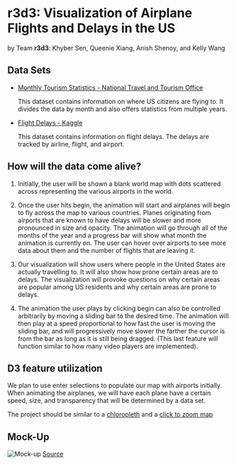 # r3d3: Visualization of Airplane Flights and Delays in the US
by Team **r3d3**: Khyber Sen, Queenie Xiang, Anish Shenoy, and Kelly Wang

## Data Sets

 * [Monthly Tourism Statistics - National Travel and Tourism Office](https://travel.trade.gov/research/monthly/departures/)
   
   This dataset contains information on where US citizens are flying to.
   It divides the data by month and also offers statistics from multiple years.

 * [Flight Delays - Kaggle](https://www.kaggle.com/usdot/flight-delays/data)
 
   This dataset contains information on flight delays.
   The delays are tracked by airline, flight, and airport.

## How will the data come alive?

  1. Initially, the user will be shown a blank world map
     with dots scattered across representing the various airports in the world.
  
  2. Once the user hits begin, the animation will start and
     airplanes will begin to fly across the map to various countries.
     Planes originating from airports that are known to have delays
     will be slower and more pronounced in size and opacity.
     The animation will go through all of the months of the year and
     a progress bar will show what month the animation is currently on.
     The user can hover over airports to see more data about them and
     the number of flights that are leaving it.
  
  3. Our visualization will show users where people in the United States
     are actually travelling to. It will also show how prone certain areas are to delays.
     The visualization will provoke questions on why certain areas are popular
     among US residents and why certain areas are prone to delays.

  4. The animation the user plays by clicking begin can also
     be controlled arbitrarily by moving a sliding bar to the desired time.
     The animation will then play at a speed proportional to
     how fast the user is moving the sliding bar,
     and will progressively move slower the farther the cursor is
     from the bar as long as it is still being dragged.
     (This last feature will function similar to
     how many video players are implemented).

## D3 feature utilization

   We plan to use enter selections to populate our map with airports initially.
   When animating the airplanes, we will have each plane have
   a certain speed, size, and transparency that will be determined by a data set.


The project should be similar to a [chloropleth](https://bl.ocks.org/mbostock/4060606)
and a [click to zoom map](https://bl.ocks.org/mbostock/2206590) 


## Mock-Up

![Mock-up](http://geoawesomeness.com/wp-content/uploads/2015/11/US-Flights.jpg)
[Source](http://googletrends.github.io/iframe-scaffolder/#/s/01fJ5Q)
